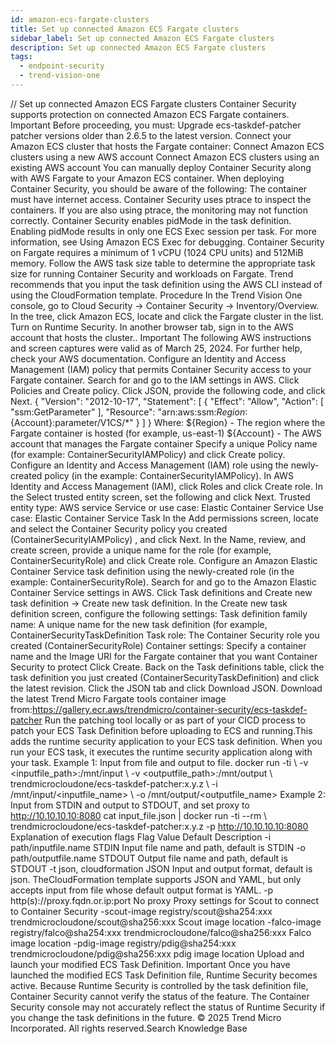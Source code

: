 ```yaml
---
id: amazon-ecs-fargate-clusters
title: Set up connected Amazon ECS Fargate clusters
sidebar_label: Set up connected Amazon ECS Fargate clusters
description: Set up connected Amazon ECS Fargate clusters
tags:
  - endpoint-security
  - trend-vision-one
---
```


/*<![CDATA[*/ $('#title').html($('meta[name=map-description]').attr('content')); /*]]>*/ Set up connected Amazon ECS Fargate clusters Container Security supports protection on connected Amazon ECS Fargate containers. Important Before proceeding, you must: Upgrade ecs-taskdef-patcher patcher versions older than 2.6.5 to the latest version. Connect your Amazon ECS cluster that hosts the Fargate container: Connect Amazon ECS clusters using a new AWS account Connect Amazon ECS clusters using an existing AWS account You can manually deploy Container Security along with AWS Fargate to your Amazon ECS container. When deploying Container Security, you should be aware of the following: The container must have internet access. Container Security uses ptrace to inspect the containers. If you are also using ptrace, the monitoring may not function correctly. Container Security enables pidMode in the task definition. Enabling pidMode results in only one ECS Exec session per task. For more information, see Using Amazon ECS Exec for debugging. Container Security on Fargate requires a minimum of 1 vCPU (1024 CPU units) and 512MiB memory. Follow the AWS task size table to determine the appropriate task size for running Container Security and workloads on Fargate. Trend recommends that you input the task definition using the AWS CLI instead of using the CloudFormation template. Procedure In the Trend Vision One console, go to Cloud Security → Container Security → Inventory/Overview. In the tree, click Amazon ECS, locate and click the Fargate cluster in the list. Turn on Runtime Security. In another browser tab, sign in to the AWS account that hosts the cluster.. Important The following AWS instructions and screen captures were valid as of March 25, 2024. For further help, check your AWS documentation. Configure an Identity and Access Management (IAM) policy that permits Container Security access to your Fargate container. Search for and go to the IAM settings in AWS. Click Policies and Create policy. Click JSON, provide the following code, and click Next. { "Version": "2012-10-17", "Statement": [ { "Effect": "Allow", "Action": [ "ssm:GetParameter" ], "Resource": "arn:aws:ssm:${Region}:${Account}:parameter/V1CS/*" } ] } Where: ${Region} - The region where the Fargate container is hosted (for example, us-east-1) ${Account} - The AWS account that manages the Fargate container Specify a unique Policy name (for example: ContainerSecurityIAMPolicy) and click Create policy. Configure an Identity and Access Management (IAM) role using the newly-created policy (in the example: ContainerSecurityIAMPolicy). In AWS Identity and Access Management (IAM), click Roles and click Create role. In the Select trusted entity screen, set the following and click Next. Trusted entity type: AWS service Service or use case: Elastic Container Service Use case: Elastic Container Service Task In the Add permissions screen, locate and select the Container Security policy you created (ContainerSecurityIAMPolicy) , and click Next. In the Name, review, and create screen, provide a unique name for the role (for example, ContainerSecurityRole) and click Create role. Configure an Amazon Elastic Container Service task definition using the newly-created role (in the example: ContainerSecurityRole). Search for and go to the Amazon Elastic Container Service settings in AWS. Click Task definitions and Create new task definition → Create new task definition. In the Create new task definition screen, configure the following settings: Task definition family name: A unique name for the new task definition (for example, ContainerSecurityTaskDefinition Task role: The Container Security role you created (ContainerSecurityRole) Container settings: Specify a container name and the Image URI for the Fargate container that you want Container Security to protect Click Create. Back on the Task definitions table, click the task definition you just created (ContainerSecurityTaskDefinition) and click the latest revision. Click the JSON tab and click Download JSON. Download the latest Trend Micro Fargate tools container image from:https://gallery.ecr.aws/trendmicro/container-security/ecs-taskdef-patcher Run the patching tool locally or as part of your CICD process to patch your ECS Task Definition before uploading to ECS and running.This adds the runtime security application to your ECS task definition. When you run your ECS task, it executes the runtime security application along with your task. Example 1: Input from file and output to file. docker run -ti \ -v <inputfile_path>:/mnt/input \ -v <outputfile_path>:/mnt/output \ trendmicrocloudone/ecs-taskdef-patcher:x.y.z \ -i /mnt/input/<inputfile_name> \ -o /mnt/output/<outputfile_name> Example 2: Input from STDIN and output to STDOUT, and set proxy to http://10.10.10.10:8080 cat input_file.json | docker run -ti --rm \ trendmicrocloudone/ecs-taskdef-patcher:x.y.z -p http://10.10.10.10:8080 Explanation of execution flags Flag Value Default Description -i path/inputfile.name STDIN Input file name and path, default is STDIN -o path/outputfile.name STDOUT Output file name and path, default is STDOUT -t json, cloudformation JSON Input and output format, default is json. TheCloudFormation template supports JSON and YAML, but only accepts input from file whose default output format is YAML. -p http(s)://proxy.fqdn.or.ip:port No proxy Proxy settings for Scout to connect to Container Security -scout-image registry/scout@sha254:xxx trendmicrocloudone/scout@sha256:xxx Scout image location -falco-image registry/falco@sha254:xxx trendmicrocloudone/falco@sha256:xxx Falco image location -pdig-image registry/pdig@sha254:xxx trendmicrocloudone/pdig@sha256:xxx pdig image location Upload and launch your modified ECS Task Definition. Important Once you have launched the modified ECS Task Definition file, Runtime Security becomes active. Because Runtime Security is controlled by the task definition file, Container Security cannot verify the status of the feature. The Container Security console may not accurately reflect the status of Runtime Security if you change the task definitions in the future. © 2025 Trend Micro Incorporated. All rights reserved.Search Knowledge Base